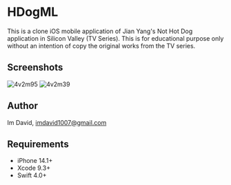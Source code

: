 # HDogML
This is a clone iOS mobile application of Jian Yang's Not Hot Dog application in Silicon Valley (TV Series).
This is for educational purpose only without an intention of copy the original works from the TV series.

## Screenshots
![4v2m95](https://user-images.githubusercontent.com/45663672/105624667-2cfe6500-5e56-11eb-8218-8bb555259b9c.gif)
![4v2m39](https://user-images.githubusercontent.com/45663672/105624690-4ef7e780-5e56-11eb-916e-33af39d12ec2.gif)

## Author
Im David, imdavid1007@gmail.com

## Requirements
- iPhone 14.1+
- Xcode 9.3+
- Swift 4.0+
